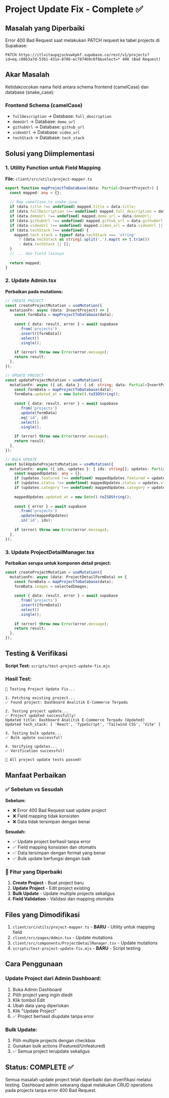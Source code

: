 # Project Update Fix - Complete ✅

## Masalah yang Diperbaiki

Error 400 Bad Request saat melakukan PATCH request ke tabel projects di Supabase:
```
PATCH https://itlvitaupqjuckvwkpkf.supabase.co/rest/v1/projects?id=eq.c08b3a7d-53b1-431e-8706-ec7874b9c6f8&select=* 400 (Bad Request)
```

## Akar Masalah

Ketidakcocokan nama field antara schema frontend (camelCase) dan database (snake_case):

### Frontend Schema (camelCase)
- `fullDescription` → Database: `full_description`
- `demoUrl` → Database: `demo_url`
- `githubUrl` → Database: `github_url`
- `videoUrl` → Database: `video_url`
- `techStack` → Database: `tech_stack`

## Solusi yang Diimplementasi

### 1. Utility Function untuk Field Mapping

**File:** `client/src/utils/project-mapper.ts`

```typescript
export function mapProjectToDatabase(data: Partial<InsertProject>) {
  const mapped: any = {};
  
  // Map camelCase to snake_case
  if (data.title !== undefined) mapped.title = data.title;
  if (data.fullDescription !== undefined) mapped.full_description = data.fullDescription;
  if (data.demoUrl !== undefined) mapped.demo_url = data.demoUrl;
  if (data.githubUrl !== undefined) mapped.github_url = data.githubUrl || null;
  if (data.videoUrl !== undefined) mapped.video_url = data.videoUrl || null;
  if (data.techStack !== undefined) {
    mapped.tech_stack = typeof data.techStack === 'string'
      ? (data.techStack as string).split(',').map(t => t.trim())
      : data.techStack || [];
  }
  // ... dan field lainnya
  
  return mapped;
}
```

### 2. Update Admin.tsx

**Perbaikan pada mutations:**

```typescript
// CREATE PROJECT
const createProjectMutation = useMutation({
  mutationFn: async (data: InsertProject) => {
    const formData = mapProjectToDatabase(data);
    
    const { data: result, error } = await supabase
      .from('projects')
      .insert([formData])
      .select()
      .single();
      
    if (error) throw new Error(error.message);
    return result;
  },
});

// UPDATE PROJECT
const updateProjectMutation = useMutation({
  mutationFn: async ({ id, data }: { id: string; data: Partial<InsertProject> }) => {
    const formData = mapProjectToDatabase(data);
    formData.updated_at = new Date().toISOString();
    
    const { data: result, error } = await supabase
      .from('projects')
      .update(formData)
      .eq('id', id)
      .select()
      .single();
      
    if (error) throw new Error(error.message);
    return result;
  },
});

// BULK UPDATE
const bulkUpdateProjectsMutation = useMutation({
  mutationFn: async ({ ids, updates }: { ids: string[]; updates: Partial<InsertProject> }) => {
    const mappedUpdates: any = {};
    if (updates.featured !== undefined) mappedUpdates.featured = updates.featured;
    if (updates.status !== undefined) mappedUpdates.status = updates.status;
    if (updates.category !== undefined) mappedUpdates.category = updates.category;
    
    mappedUpdates.updated_at = new Date().toISOString();
    
    const { error } = await supabase
      .from('projects')
      .update(mappedUpdates)
      .in('id', ids);
      
    if (error) throw new Error(error.message);
  },
});
```

### 3. Update ProjectDetailManager.tsx

**Perbaikan serupa untuk komponen detail project:**

```typescript
const createProjectMutation = useMutation({
  mutationFn: async (data: ProjectDetailFormData) => {
    const formData = mapProjectToDatabase(data);
    formData.images = selectedImages;
    
    const { data: result, error } = await supabase
      .from('projects')
      .insert([formData])
      .select()
      .single();
      
    if (error) throw new Error(error.message);
    return result;
  },
});
```

## Testing & Verifikasi

**Script Test:** `scripts/test-project-update-fix.mjs`

### Hasil Test:
```
🧪 Testing Project Update Fix...

1. Fetching existing project...
✅ Found project: Dashboard Analitik E-Commerce Terpadu

2. Testing project update...
✅ Project updated successfully!
Updated title: Dashboard Analitik E-Commerce Terpadu (Updated)
Updated tech_stack: [ 'React', 'TypeScript', 'Tailwind CSS', 'Vite' ]

3. Testing bulk update...
✅ Bulk update successful!

4. Verifying updates...
✅ Verification successful!

🎉 All project update tests passed!
```

## Manfaat Perbaikan

### ✅ Sebelum vs Sesudah

**Sebelum:**
- ❌ Error 400 Bad Request saat update project
- ❌ Field mapping tidak konsisten
- ❌ Data tidak tersimpan dengan benar

**Sesudah:**
- ✅ Update project berhasil tanpa error
- ✅ Field mapping konsisten dan otomatis
- ✅ Data tersimpan dengan format yang benar
- ✅ Bulk update berfungsi dengan baik

### 🔧 Fitur yang Diperbaiki

1. **Create Project** - Buat project baru
2. **Update Project** - Edit project existing
3. **Bulk Update** - Update multiple projects sekaligus
4. **Field Validation** - Validasi dan mapping otomatis

## Files yang Dimodifikasi

1. `client/src/utils/project-mapper.ts` - **BARU** - Utility untuk mapping field
2. `client/src/pages/Admin.tsx` - Update mutations
3. `client/src/components/ProjectDetailManager.tsx` - Update mutations
4. `scripts/test-project-update-fix.mjs` - **BARU** - Script testing

## Cara Penggunaan

### Update Project dari Admin Dashboard:
1. Buka Admin Dashboard
2. Pilih project yang ingin diedit
3. Klik tombol Edit
4. Ubah data yang diperlukan
5. Klik "Update Project"
6. ✅ Project berhasil diupdate tanpa error

### Bulk Update:
1. Pilih multiple projects dengan checkbox
2. Gunakan bulk actions (Featured/Unfeatured)
3. ✅ Semua project terupdate sekaligus

## Status: COMPLETE ✅

Semua masalah update project telah diperbaiki dan diverifikasi melalui testing. Dashboard admin sekarang dapat melakukan CRUD operations pada projects tanpa error 400 Bad Request.